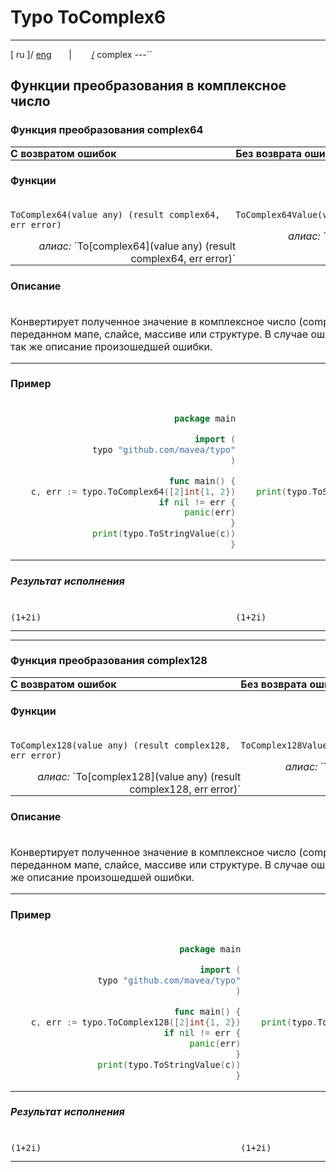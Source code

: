 # Typo ToComplex6

---

[ ru ]/ [eng](..%2Feng%2Fcomplex.md)
&nbsp;&nbsp;&nbsp;&nbsp;&nbsp;&nbsp;|&nbsp;&nbsp;&nbsp;&nbsp;&nbsp;&nbsp;&nbsp;&nbsp;[/](..%2F..%2FREADME.ru.md) complex 
---``

<style>
table {
    padding: 0;
    margin: 0;
}
td {
    padding: 0;
    vertical-align: top;
}
th {
    vertical-align: top;
    text-align: left;
    padding: 0;
}
tr {
    padding: 0;
    margin: 0;
}
td div {
    text-align: right;
}
</style>

## Функции преобразования в комплексное число

### Функция преобразования complex64

<table>
    <tr>
        <th>С возвратом ошибок</th>
        <th>Без возврата ошибок</th>
    </tr>
    <tr>
        <th colspan="2">

#### Функции
</th>
    </tr>
    <tr>
        <td>

`ToComplex64(value any) (result complex64, err error)`
<div><i>алиас:</i> `To[complex64](value any) (result complex64, err error)` </div>
        </td>
        <td>

`ToComplex64Value(value any) (result complex64)`
<div><i>алиас:</i> `ToValue[complex64](value any) (result complex64)` </div>
        </td>
    </tr>
    <tr>
        <th colspan="2">

#### Описание
</th>
    </tr>
    <tr>
        <td colspan="2">

Конвертирует полученное значение в комплексное число (complex64) на основании первых 2 элементов в переданном мапе, слайсе, массиве или структуре. В случае ошибки конвертации вернёт значение от 2 нулей, а так же описание произошедшей ошибки.
</td>
    </tr>
    <tr>
        <th colspan="2">

#### Пример
</th>
    </tr>
    <tr>
        <td>

```go
package main

import (
    typo "github.com/mavea/typo"
)

func main() {
    c, err := typo.ToComplex64([2]int{1, 2})
    if nil != err {
        panic(err)
    }
    print(typo.ToStringValue(c))
}
```
</td>
        <td>

```go
package main

import (
    typo "github.com/mavea/typo"
)

func main() {
    print(typo.ToStringValue(typo.ToComplex64Value([2]int{1, 2})))
}
```
</td>
    </tr>
    <tr>
        <th colspan="2">

##### Результат исполнения
</th>
    </tr>
    <tr>
        <td>

```
(1+2i)
```
</td>
        <td>

```
(1+2i)
```
</td>
    </tr>
</table>


---


### Функция преобразования complex128

<table>
    <tr>
        <th>С возвратом ошибок</th>
        <th>Без возврата ошибок</th>
    </tr>
    <tr>
        <th colspan="2">

#### Функции
</th>
    </tr>
    <tr>
        <td>

`ToComplex128(value any) (result complex128, err error)`
<div><i>алиас:</i> `To[complex128](value any) (result complex128, err error)` </div>
        </td>
        <td>

`ToComplex128Value(value any) (result complex128)`
<div><i>алиас:</i> `ToValue[complex128](value any) (result complex128)` </div>
        </td>
    </tr>
    <tr>
        <th colspan="2">

#### Описание
</th>
    </tr>
    <tr>
        <td colspan="2">

Конвертирует полученное значение в комплексное число (complex128) на основании первых 2 элементов в переданном мапе, слайсе, массиве или структуре. В случае ошибки конвертации вернёт значение от 2 нулей, а так же описание произошедшей ошибки.
</td>
    </tr>
    <tr>
        <th colspan="2">

#### Пример
</th>
    </tr>
    <tr>
        <td>

```go
package main

import (
    typo "github.com/mavea/typo"
)

func main() {
    c, err := typo.ToComplex128([2]int{1, 2})
    if nil != err {
        panic(err)
    }
    print(typo.ToStringValue(c))
}
```
</td>
        <td>

```go
package main

import (
    typo "github.com/mavea/typo"
)

func main() {
    print(typo.ToStringValue(typo.ToComplex128Value([2]int{1, 2})))
}
```
</td>
    </tr>
    <tr>
        <th colspan="2">

##### Результат исполнения
</th>
    </tr>
    <tr>
        <td>

```
(1+2i)
```
</td>
        <td>

```
(1+2i)
```
</td>
    </tr>
</table>